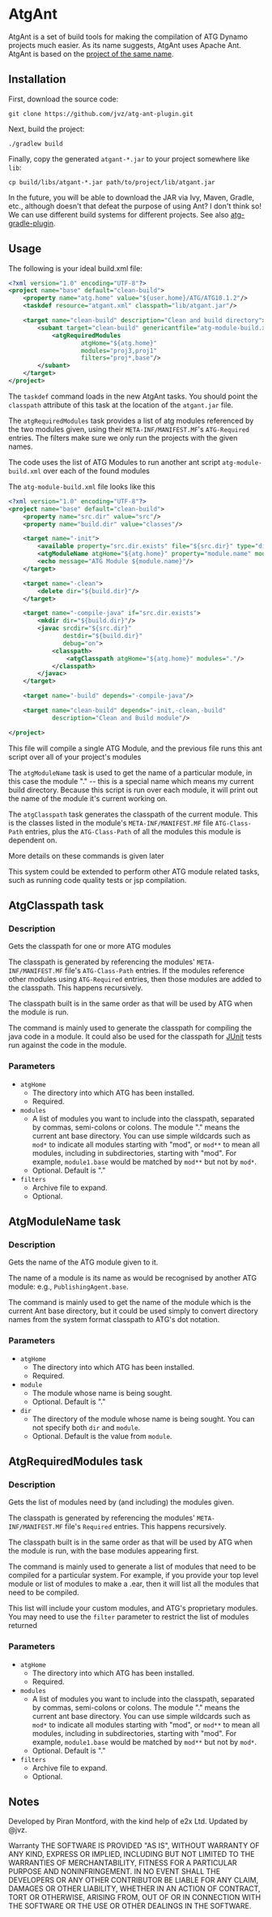 AtgAnt
======

AtgAnt is a set of build tools for making the compilation of ATG Dynamo projects much easier. As its name suggests, AtgAnt uses Apache Ant. AtgAnt is based on the [project of the same name][atgantsfnet].

Installation
------------

First, download the source code:

    git clone https://github.com/jvz/atg-ant-plugin.git

Next, build the project:

    ./gradlew build

Finally, copy the generated `atgant-*.jar` to your project somewhere like `lib`:

    cp build/libs/atgant-*.jar path/to/project/lib/atgant.jar

In the future, you will be able to download the JAR via Ivy, Maven, Gradle, etc., although doesn't that defeat the purpose of using Ant? I don't think so! We can use different build systems for different projects. See also [atg-gradle-plugin][atgplugin].

Usage
-----

The following is your ideal build.xml file:

```xml
<?xml version="1.0" encoding="UTF-8"?>
<project name="base" default="clean-build">
    <property name="atg.home" value="${user.home}/ATG/ATG10.1.2"/>
    <taskdef resource="atgant.xml" classpath="lib/atgant.jar"/>

    <target name="clean-build" description="Clean and build directory">
        <subant target="clean-build" genericantfile="atg-module-build.xml">
            <atgRequiredModules
                    atgHome="${atg.home}"
                    modules="proj3,proj1"
                    filters="proj*,base"/>
        </subant>
    </target>
</project>
```

The `taskdef` command loads in the new AtgAnt tasks. You should point the `classpath` attribute of this task at the location of the `atgant.jar` file.

The `atgRequiredModules` task provides a list of atg modules referenced by the two modules given, using their `META-INF/MANIFEST.MF`'s `ATG-Required` entries. The filters make sure we only run the projects with the given names.

The code uses the list of ATG Modules to run another ant script `atg-module-build.xml` over each of the found modules

The `atg-module-build.xml` file looks like this

```xml
<?xml version="1.0" encoding="UTF-8"?>
<project name="base" default="clean-build">
    <property name="src.dir" value="src"/>
    <property name="build.dir" value="classes"/>

    <target name="-init">
        <available property="src.dir.exists" file="${src.dir}" type="dir"/>
        <atgModuleName atgHome="${atg.home}" property="module.name" module="."/>
        <echo message="ATG Module ${module.name}"/>
    </target>

    <target name="-clean">
        <delete dir="${build.dir}"/>
    </target>

    <target name="-compile-java" if="src.dir.exists">
        <mkdir dir="${build.dir}"/>
        <javac srcdir="${src.dir}"
               destdir="${build.dir}"
               debug="on">
            <classpath>
                <atgClasspath atgHome="${atg.home}" modules="."/>
            </classpath>
        </javac>
    </target>

    <target name="-build" depends="-compile-java"/>

    <target name="clean-build" depends="-init,-clean,-build"
            description="Clean and Build module"/>

</project>
```

This file will compile a single ATG Module, and the previous file runs this ant script over all of your project's modules

The `atgModuleName` task is used to get the name of a particular module, in this case the module "." -- this is a special name which means my current build directory. Because this script is run over each module, it will print out the name of the module it's current working on.

The `atgClasspath` task generates the classpath of the current module. This is the classes listed in the module's `META-INF/MANIFEST.MF` file `ATG-Class-Path` entries, plus the `ATG-Class-Path` of all the modules this module is dependent on.

More details on these commands is given later

This system could be extended to perform other ATG module related tasks, such as running code quality tests or jsp compilation.

AtgClasspath task
-----------------

### Description

Gets the classpath for one or more ATG modules

The classpath is generated by referencing the modules' `META-INF/MANIFEST.MF` file's `ATG-Class-Path` entries. If the modules reference other modules using `ATG-Required` entries, then those modules are added to the classpath. This happens recursively.

The classpath built is in the same order as that will be used by ATG when the module is run.

The command is mainly used to generate the classpath for compiling the java code in a module. It could also be used for the classpath for [JUnit][junit] tests run against the code in the module.

### Parameters

* `atgHome`
  - The directory into which ATG has been installed.
  - Required.
* `modules`
  - A list of modules you want to include into the classpath, separated by commas, semi-colons or colons. The module "." means the current ant base directory. You can use simple wildcards such as `mod*` to indicate all modules starting with "mod", or `mod**` to mean all modules, including in subdirectories, starting with "mod". For example, `module1.base` would be matched by `mod**` but not by `mod*`.
  - Optional. Default is "."
* `filters`
  - Archive file to expand.
  - Optional.

AtgModuleName task
------------------

### Description

Gets the name of the ATG module given to it.

The name of a module is its name as would be recognised by another ATG module: e.g., `PublishingAgent.base`.

The command is mainly used to get the name of the module which is the current Ant base directory, but it could be used simply to convert directory names from the system format classpath to ATG's dot notation.

### Parameters

* `atgHome`
  - The directory into which ATG has been installed.
  - Required.
* `module`
  - The module whose name is being sought.
  - Optional. Default is "."
* `dir`
  - The directory of the module whose name is being sought. You can not specify both `dir` and `module`.
  - Optional. Default is the value from `module`.

AtgRequiredModules task
-----------------------

### Description

Gets the list of modules need by (and including) the modules given.

The classpath is generated by referencing the modules' `META-INF/MANIFEST.MF` file's `Required` entries. This happens recursively.

The classpath built is in the same order as that will be used by ATG when the module is run, with the base modules appearing first.

The command is mainly used to generate a list of modules that need to be compiled for a particular system. For example, if you provide your top level module or list of modules to make a .ear, then it will list all the modules that need to be compiled.

This list will include your custom modules, and ATG's proprietary modules. You may need to use the `filter` parameter to restrict the list of modules returned

### Parameters

* `atgHome`
  - The directory into which ATG has been installed.
  - Required.
* `modules`
  - A list of modules you want to include into the classpath, separated by commas, semi-colons or colons. The module "." means the current ant base directory. You can use simple wildcards such as `mod*` to indicate all modules starting with "mod", or `mod**` to mean all modules, including in subdirectories, starting with "mod". For example, `module1.base` would be matched by `mod**` but not by `mod*`.
  - Optional. Default is "."
* `filters`
  - Archive file to expand.
  - Optional.

Notes
-----

Developed by Piran Montford, with the kind help of e2x Ltd. Updated by @jvz.

Warranty
THE SOFTWARE IS PROVIDED "AS IS", WITHOUT WARRANTY OF ANY KIND, EXPRESS OR IMPLIED, INCLUDING BUT NOT LIMITED TO THE WARRANTIES OF MERCHANTABILITY, FITNESS FOR A PARTICULAR PURPOSE AND NONINFRINGEMENT. IN NO EVENT SHALL THE DEVELOPERS OR ANY OTHER CONTRIBUTOR BE LIABLE FOR ANY CLAIM, DAMAGES OR OTHER LIABILITY, WHETHER IN AN ACTION OF CONTRACT, TORT OR OTHERWISE, ARISING FROM, OUT OF OR IN CONNECTION WITH THE SOFTWARE OR THE USE OR OTHER DEALINGS IN THE SOFTWARE.

[atgplugin]: https://github.com/jvz/atg-gradle-plugin
[atgantsfnet]: http://atgant.sf.net/
[junit]: http://junit.org/
